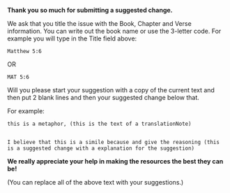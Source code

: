 **Thank you so much for submitting a suggested change.**

We ask that you title the issue with the Book, Chapter and Verse information. You can write out the book name or use the 3-letter code. For example you will type in the Title field above: 

    Matthew 5:6
OR

    MAT 5:6
    
Will you please start your suggestion with a copy of the current text and then put 2 blank lines and then your suggested change below that.

For example: 

    this is a metaphor, (this is the text of a translationNote)
    

    I believe that this is a simile because and give the reasoning (this is a suggested change with a explanation for the suggestion)

**We really appreciate your help in making the resources the best they can be!**


(You can replace all of the above text with your suggestions.)